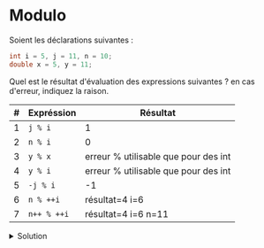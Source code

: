 # Modulo

Soient les déclarations suivantes :

~~~cpp
int i = 5, j = 11, n = 10;
double x = 5, y = 11;
~~~

Quel est le résultat d'évaluation des expressions suivantes ? en cas d'erreur, indiquez la raison.

| # | Expréssion  | Résultat                             |
|---|-------------|--------------------------------------|
| 1 | `j % i`     | 1                                    |
| 2 | `n % i`     | 0                                    |
| 3 | `y % x`     | erreur % utilisable que pour des int |
| 4 | `y % i`     | erreur % utilisable que pour des int |
| 5 | `-j % i`    | -1                                   |
| 6 | `n % ++i`   | résultat=4 i=6                       |
| 7 | `n++ % ++i` | résultat=4 i=6 n=11                  |

<details>
<summary>Solution</summary>

| # | Expréssion  | Résultat                                          |
|---|-------------|---------------------------------------------------|
| 1 | `j % i`     | 1                                                 |
| 2 | `n % i`     | 0                                                 |
| 3 | `y % x`     | Erreur, le modulo n'est pas défini pour les réels |
| 4 | `y % i`     | Erreur, le modulo n'est pas défini pour les réels |
| 5 | `-j % i`    | -1                                                |
| 6 | `n % ++i`   | 4                                                 |
| 7 | `n++ % ++i` | 4                                                 |

</details>
